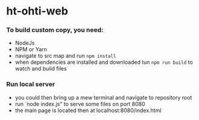 # ht-ohti-web


### To build custom copy, you need:
- NodeJs
- NPM or Yarn
- navigate to src map and run `npm install`
- when dependencies are installed and downloaded tun `npm run build` to watch and build files

### Run local server
- you could then bring up a mew terminal and navigate to repository root
- run `node index.js" to serve some files on port 8080
- the main page is located then at localhost:8080/index.html